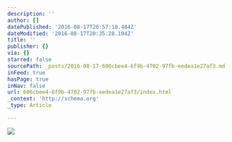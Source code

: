 ```yaml
---
description: ''
author: []
datePublished: '2016-08-17T20:57:10.484Z'
dateModified: '2016-08-17T20:35:28.104Z'
title: ''
publisher: {}
via: {}
starred: false
sourcePath: _posts/2016-08-17-606cbee4-6f9b-4702-97fb-eedea1e27af3.md
inFeed: true
hasPage: true
inNav: false
url: 606cbee4-6f9b-4702-97fb-eedea1e27af3/index.html
_context: 'http://schema.org'
_type: Article

---
```

![](https://the-grid-user-content.s3-us-west-2.amazonaws.com/f5d05873-5a08-4787-941a-7129c9bf96c4.jpg)